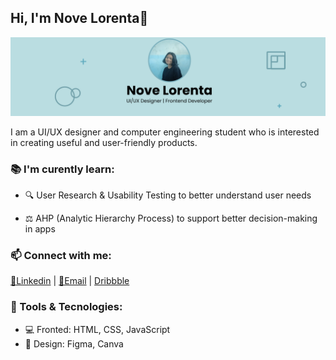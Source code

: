 ## Hi, I'm Nove Lorenta👋

![novelorenta](img/my-banner.png)

I am a UI/UX designer and computer engineering student who is interested in creating useful and user-friendly products.

### 📚 I'm curently learn:

- 🔍 User Research & Usability Testing to better understand user needs

- ⚖️ AHP (Analytic Hierarchy Process) to support better decision-making in apps

### 📫 Connect with me:

[🔗Linkedin](https://www.linkedin.com/in/lorenta-sihotang/) | [📧Email](mailto:sihotangrenta04@gmail.com) | [Dribbble](https://dribbble.com/novelorenta)

### 🌟 Tools & Tecnologies:

- 💻 Fronted: HTML, CSS, JavaScript
- 🎨 Design: Figma, Canva

<!-- <p align="left">
<a href="https://github.com/Novelorenta09">
 <img height="180em" src="https://github.com/Novelorenta09/Novelorenta09/assets/143886855/44757bff-6c37-4bb9-9a17-5f8be290e3e5"/>
</a>
</p> -->
